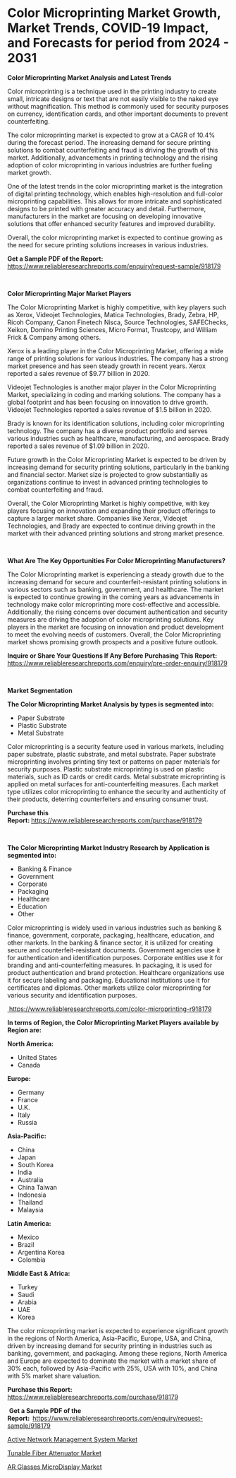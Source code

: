 <p><h1>Color Microprinting Market Growth, Market Trends, COVID-19 Impact, and Forecasts for period from 2024 - 2031</h1></p><p><strong>Color Microprinting Market Analysis and Latest Trends</strong></p>
<p><p>Color microprinting is a technique used in the printing industry to create small, intricate designs or text that are not easily visible to the naked eye without magnification. This method is commonly used for security purposes on currency, identification cards, and other important documents to prevent counterfeiting.</p><p>The color microprinting market is expected to grow at a CAGR of 10.4% during the forecast period. The increasing demand for secure printing solutions to combat counterfeiting and fraud is driving the growth of this market. Additionally, advancements in printing technology and the rising adoption of color microprinting in various industries are further fueling market growth.</p><p>One of the latest trends in the color microprinting market is the integration of digital printing technology, which enables high-resolution and full-color microprinting capabilities. This allows for more intricate and sophisticated designs to be printed with greater accuracy and detail. Furthermore, manufacturers in the market are focusing on developing innovative solutions that offer enhanced security features and improved durability.</p><p>Overall, the color microprinting market is expected to continue growing as the need for secure printing solutions increases in various industries.</p></p>
<p><strong>Get a Sample PDF of the Report:&nbsp;</strong> <a href="https://www.reliableresearchreports.com/enquiry/request-sample/918179">https://www.reliableresearchreports.com/enquiry/request-sample/918179</a></p>
<p>&nbsp;</p>
<p><strong>Color Microprinting Major Market Players</strong></p>
<p><p>The Color Microprinting Market is highly competitive, with key players such as Xerox, Videojet Technologies, Matica Technologies, Brady, Zebra, HP, Ricoh Company, Canon Finetech Nisca, Source Technologies, SAFEChecks, Xeikon, Domino Printing Sciences, Micro Format, Trustcopy, and William Frick & Company among others.</p><p>Xerox is a leading player in the Color Microprinting Market, offering a wide range of printing solutions for various industries. The company has a strong market presence and has seen steady growth in recent years. Xerox reported a sales revenue of $9.77 billion in 2020.</p><p>Videojet Technologies is another major player in the Color Microprinting Market, specializing in coding and marking solutions. The company has a global footprint and has been focusing on innovation to drive growth. Videojet Technologies reported a sales revenue of $1.5 billion in 2020.</p><p>Brady is known for its identification solutions, including color microprinting technology. The company has a diverse product portfolio and serves various industries such as healthcare, manufacturing, and aerospace. Brady reported a sales revenue of $1.09 billion in 2020.</p><p>Future growth in the Color Microprinting Market is expected to be driven by increasing demand for security printing solutions, particularly in the banking and financial sector. Market size is projected to grow substantially as organizations continue to invest in advanced printing technologies to combat counterfeiting and fraud.</p><p>Overall, the Color Microprinting Market is highly competitive, with key players focusing on innovation and expanding their product offerings to capture a larger market share. Companies like Xerox, Videojet Technologies, and Brady are expected to continue driving growth in the market with their advanced printing solutions and strong market presence.</p></p>
<p>&nbsp;</p>
<p><strong>What Are The Key Opportunities For Color Microprinting Manufacturers?</strong></p>
<p><p>The Color Microprinting market is experiencing a steady growth due to the increasing demand for secure and counterfeit-resistant printing solutions in various sectors such as banking, government, and healthcare. The market is expected to continue growing in the coming years as advancements in technology make color microprinting more cost-effective and accessible. Additionally, the rising concerns over document authentication and security measures are driving the adoption of color microprinting solutions. Key players in the market are focusing on innovation and product development to meet the evolving needs of customers. Overall, the Color Microprinting market shows promising growth prospects and a positive future outlook.</p></p>
<p><strong>Inquire or Share Your Questions If Any Before Purchasing This Report:</strong> <a href="https://www.reliableresearchreports.com/enquiry/pre-order-enquiry/918179">https://www.reliableresearchreports.com/enquiry/pre-order-enquiry/918179</a></p>
<p>&nbsp;</p>
<p><strong>Market Segmentation</strong></p>
<p><strong>The Color Microprinting Market Analysis by types is segmented into:</strong></p>
<p><ul><li>Paper Substrate</li><li>Plastic Substrate</li><li>Metal Substrate</li></ul></p>
<p><p>Color microprinting is a security feature used in various markets, including paper substrate, plastic substrate, and metal substrate. Paper substrate microprinting involves printing tiny text or patterns on paper materials for security purposes. Plastic substrate microprinting is used on plastic materials, such as ID cards or credit cards. Metal substrate microprinting is applied on metal surfaces for anti-counterfeiting measures. Each market type utilizes color microprinting to enhance the security and authenticity of their products, deterring counterfeiters and ensuring consumer trust.</p></p>
<p><strong>Purchase this Report:&nbsp;</strong><a href="https://www.reliableresearchreports.com/purchase/918179">https://www.reliableresearchreports.com/purchase/918179</a></p>
<p>&nbsp;</p>
<p><strong>The Color Microprinting Market Industry Research by Application is segmented into:</strong></p>
<p><ul><li>Banking & Finance</li><li>Government</li><li>Corporate</li><li>Packaging</li><li>Healthcare</li><li>Education</li><li>Other</li></ul></p>
<p><p>Color microprinting is widely used in various industries such as banking & finance, government, corporate, packaging, healthcare, education, and other markets. In the banking & finance sector, it is utilized for creating secure and counterfeit-resistant documents. Government agencies use it for authentication and identification purposes. Corporate entities use it for branding and anti-counterfeiting measures. In packaging, it is used for product authentication and brand protection. Healthcare organizations use it for secure labeling and packaging. Educational institutions use it for certificates and diplomas. Other markets utilize color microprinting for various security and identification purposes.</p></p>
<p><a href="https://www.reliableresearchreports.com/color-microprinting-r918179">&nbsp;https://www.reliableresearchreports.com/color-microprinting-r918179</a></p>
<p><strong>In terms of Region, the Color Microprinting Market Players available by Region are:</strong></p>
<p>
    <p> <strong> North America: </strong>
        <ul>
            <li>United States</li>
            <li>Canada</li>
        </ul>
        </p> 
    <p> <strong> Europe: </strong>
        <ul>
            <li>Germany</li>
            <li>France</li>
            <li>U.K.</li>
            <li>Italy</li>
            <li>Russia</li>
        </ul>
        </p> 
    <p> <strong> Asia-Pacific: </strong>
        <ul>
            <li>China</li>
            <li>Japan</li>
            <li>South Korea</li>
            <li>India</li>
            <li>Australia</li>
            <li>China Taiwan</li>
            <li>Indonesia</li>
            <li>Thailand</li>
            <li>Malaysia</li>
        </ul>
        </p> 
    <p> <strong> Latin America: </strong>
        <ul>
            <li>Mexico</li>
            <li>Brazil</li>
            <li>Argentina Korea</li>
            <li>Colombia</li>
        </ul>
        </p> 
    <p> <strong> Middle East & Africa: </strong>
        <ul>
            <li>Turkey</li>
            <li>Saudi</li>
            <li>Arabia</li>
            <li>UAE</li>
            <li>Korea</li>
        </ul>
    </p>
    </p>
<p><p>The color microprinting market is expected to experience significant growth in the regions of North America, Asia-Pacific, Europe, USA, and China, driven by increasing demand for security printing in industries such as banking, government, and packaging. Among these regions, North America and Europe are expected to dominate the market with a market share of 30% each, followed by Asia-Pacific with 25%, USA with 10%, and China with 5% market share valuation.</p></p>
<p><strong>Purchase this Report: </strong><a href="https://www.reliableresearchreports.com/purchase/918179">https://www.reliableresearchreports.com/purchase/918179</a></p>
<p>&nbsp;<strong>Get a Sample PDF of the Report:&nbsp;&nbsp;</strong><a href="https://www.reliableresearchreports.com/enquiry/request-sample/918179">https://www.reliableresearchreports.com/enquiry/request-sample/918179</a></p>
<p><strong></strong></p>
<p><p><a href="https://github.com/HenrietteMills1/Market-Research-Report-List-1/blob/main/active-network-management-system-market.md">Active Network Management System Market</a></p><p><a href="https://www.linkedin.com/pulse/tunable-fiber-attenuator-market-trends-forecast-competitive-5xype">Tunable Fiber Attenuator Market</a></p><p><a href="https://www.linkedin.com/pulse/ar-glasses-microdisplay-market-trends-forecast-competitive-qehye">AR Glasses MicroDisplay Market</a></p></p>